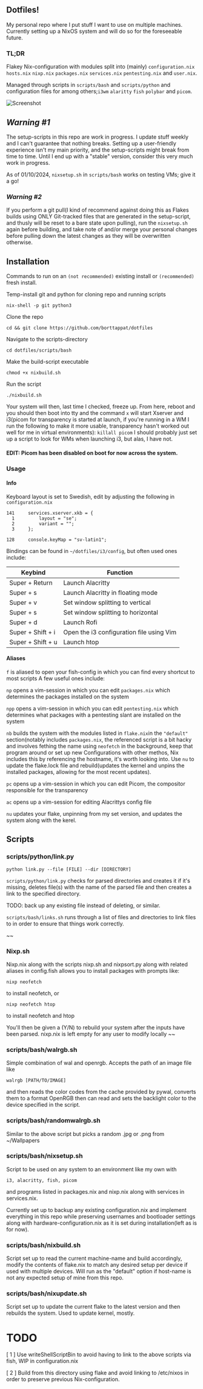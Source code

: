 ## Dotfiles!

My personal repo where I put stuff I want to use on multiple machines.
Currently setting up a NixOS system and will do so for the foreseeable future.

### TL;DR
Flakey Nix-configuration with modules split into (mainly) ``configuration.nix`` ``hosts.nix`` ``nixp.nix`` ``packages.nix`` ``services.nix`` ``pentesting.nix``  and ``user.nix``. 

Managed through scripts in ``scripts/bash`` and ``scripts/python`` and configuration files for among others;``i3wm`` ``alaritty`` ``fish`` ``polybar`` and ``picom``.

![Screenshot](https://github.com/borttappat/dotfiles/blob/main/misc/screenshot.png)


## *Warning #1*
The setup-scripts in this repo are work in progress. I update stuff weekly and I can't guarantee that nothing breaks. Setting up a user-friendly experience isn't my main priority, and the setup-scripts might break from time to time. Until I end up with a "stable" version, consider this very much work in progress.

As of 01/10/2024, ```nixsetup.sh``` in ``scripts/bash`` works on testing VMs; give it a go!
### *Warning #2*
If you perform a git pull(I kind of recommend against doing this as Flakes builds using ONLY Git-tracked files that are generated in the setup-script, and thusly will be reset to a bare state upon pulling), run the ```nixsetup.sh``` again before building, and take note of and/or merge your personal changes before pulling down the latest changes as they will be overwritten otherwise.

## Installation
Commands to run on an ``(not recommended)`` existing install or
``(recommended)`` fresh install.

Temp-install git and python for cloning repo and running scripts
```
nix-shell -p git python3
```
Clone the repo
```
cd && git clone https://github.com/borttappat/dotfiles
```
Navigate to the scripts-directory
```
cd dotfiles/scripts/bash
```
Make the build-script executable
```
chmod +x nixbuild.sh
```
Run the script
```
./nixbuild.sh
```
Your system will then, last time I checked, freeze up. From here, reboot and you should then boot into tty and the command ``x`` will start Xserver and i3(picom for transparency is started at launch, if you're running in a WM I run the following to make it more usable, transparency hasn't worked out well for me in virtual environments): ``killall picom``
I should probably just set up a script to look for WMs when launching i3, but alas, I have not.

#### EDIT: Picom has been disabled on boot for now across the system.

### Usage

#### Info
Keyboard layout is set to Swedish, edit by adjusting the following in ``configuration.nix``
```
141     services.xserver.xkb = {
  1         layout = "se";
  2         variant = "";
  3     };
```
```
128     console.keyMap = "sv-latin1";
```

Bindings can be found in ``~/dotfiles/i3/config``, but often used ones include:


| Keybind | Function |
|---------|----------|
| Super + Return | Launch Alacritty |
| Super + s | Launch Alacritty in floating mode |
| Super + v | Set window splitting to vertical |
| Super + s | Set window splitting to horizontal |
| Super + d | Launch Rofi |
| Super + Shift + i | Open the i3 configuration file using Vim |
| Super + Shift + u | Launch htop |


#### Aliases
``f`` is aliased to open your fish-config in which you can find every shortcut to most scripts
A few useful ones include:

``np`` opens a vim-session in which you can edit ``packages.nix`` which determines the packages installed on the system

``npp`` opens a vim-session in which you can edit ``pentesting.nix`` which determines what packages with a pentesting slant are installed on the system

``nb`` builds the system with the modules listed in ``flake.nix``in the ``"default"`` section(notably includes ``packages.nix``, the referenced script is a bit hacky and involves fething the name using ``neofetch`` in the background, keep that program around or set up new Configurations with other methos, Nix includes this by referencing the hostname, it's worth looking into. Use ``nu`` to update the flake.lock file and rebuild(updates the kernel and unpins the installed packages, allowing for the most recent updates).

``pc`` opens up a vim-session in which you can edit Picom, the compositor responsible for the transparency

``ac`` opens up a vim-session for editing Alacrittys config file

``nu`` updates your flake, unpinning from my set version, and updates the system along with the kerel.

## Scripts

### scripts/python/link.py
```
python link.py --file [FILE] --dir [DIRECTORY]
```

``scripts/python/link.py`` checks for parsed directories and creates it if it's missing, deletes file(s) with the name of the parsed file and then creates a link to the specified directory. 

TODO: back up any existing file instead of deleting, or similar.

``scripts/bash/links.sh`` runs through a list of files and directories to link files to in order to ensure that things work correctly.

~~
### Nixp.sh
Nixp.nix along with the scripts nixp.sh and nixpsort.py along with related aliases in config.fish allows you to install packages with prompts like:
```
nixp neofetch
```
to install neofetch, or
```
nixp neofetch htop
```
to install neofetch and htop

You'll then be given a (Y/N) to rebuild your system after the inputs have been parsed.
nixp.nix is left empty for any user to modify locally
~~
### scripts/bash/walrgb.sh
Simple combination of wal and openrgb. Accepts the path of an image file like 
```
walrgb [PATH/TO/IMAGE]
```
and then reads the color codes from the cache provided by pywal, converts them to a format OpenRGB then can read and sets the backlight color to the device specified in the script.

### scripts/bash/randomwalrgb.sh
Similar to the above script but picks a random .jpg or .png from ~/Wallpapers

### scripts/bash/nixsetup.sh
Script to be used on any system to an environment like my own with 

``
i3, alacritty, fish, picom
``

and programs listed in packages.nix and nixp.nix along with services in services.nix.

Currently set up to backup any existing configuration.nix and implement everything in this repo while preserving usernames and bootloader settings along with hardware-configuration.nix as it is set during installation(left as is for now).

### scripts/bash/nixbuild.sh
Script set up to read the current machine-name and build accordingly, modify the contents of flake.nix to match any desired setup per device if used with multiple devices. Will run as the "default" option if host-name is not any expected setup of mine from this repo.

### scripts/bash/nixupdate.sh
Script set up to update the current flake to the latest version and then rebuilds the system. Used to update kernel, mostly.

# TODO
[ 1 ] Use writeShellScriptBin to avoid having to link to the above scripts via fish, WIP in configuration.nix

[ 2 ] Build from this directory using flake and avoid linking to /etc/nixos in order to preserve previous Nix-configuration.

